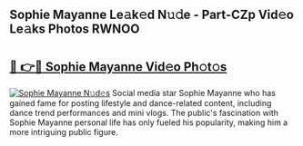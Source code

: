 ## Sophie Mayanne Le𝚊k𝚎d N𝚞𝚍e - Part-CZp Vid𝚎o Le𝚊ks Photos RWNOO

# <h2><a href="http://fbdr2hj.evod.top/?m=Sophie+Mayanne">🔗 👉🔴 Sophie Mayanne Vid𝚎o Ph𝚘t𝚘s</a></h2>

[![Sophie Mayanne N𝚞d𝚎s](https://i.imgur.com/8V9OHl7.gif)](http://fbdr2hj.evod.top/?m=Sophie+Mayanne)
Social media star Sophie Mayanne who has gained fame for posting lifestyle and dance-related content, including dance trend performances and mini vlogs. The public's fascination with Sophie Mayanne personal life has only fueled his popularity, making him a more intriguing public figure. 
